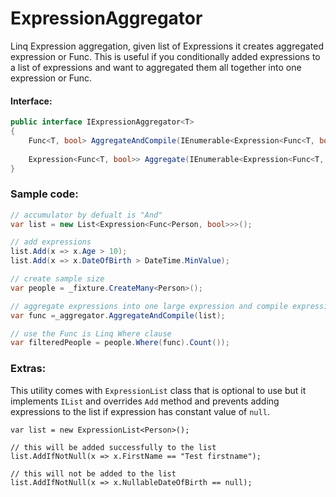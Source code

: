# ExpressionAggregator
Linq Expression aggregation, given list of Expressions it creates aggregated expression or Func. This is useful if
you conditionally added expressions to a list of expressions and want to aggregated them all together into one expression or Func.

#### Interface:
```csharp
public interface IExpressionAggregator<T>
{
    Func<T, bool> AggregateAndCompile(IEnumerable<Expression<Func<T, bool>>> list);
    
    Expression<Func<T, bool>> Aggregate(IEnumerable<Expression<Func<T, bool>>> list);
}
```

### Sample code:
```csharp
// accumulator by defualt is "And"
var list = new List<Expression<Func<Person, bool>>>();

// add expressions
list.Add(x => x.Age > 10);
list.Add(x => x.DateOfBirth > DateTime.MinValue);

// create sample size
var people = _fixture.CreateMany<Person>();

// aggregate expressions into one large expression and compile expression to Func
var func =_aggregator.AggregateAndCompile(list);

// use the Func is Linq Where clause
var filteredPeople = people.Where(func).Count());
```

### Extras:
This utility comes with `ExpressionList` class that is optional to use but it implements `IList` and overrides `Add` method and 
prevents adding expressions to the list if expression has constant value of `null`.

```
var list = new ExpressionList<Person>();

// this will be added successfully to the list
list.AddIfNotNull(x => x.FirstName == "Test firstname");

// this will not be added to the list
list.AddIfNotNull(x => x.NullableDateOfBirth == null);
```
